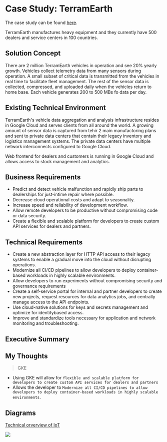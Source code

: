 # Case Study: TerramEarth

The case study can be found [here](https://services.google.com/fh/files/blogs/master_case_study_terramearth.pdf).

TerramEarth manufactures heavy equipment and they currently have 500 dealers and service centers in 100 countries.

## Solution Concept

There are 2 million TerramEarth vehicles in operation and see 20% yearly growth. Vehicles collect telemetry data from many sensors during operation. A small subset of critical data is transmitted from the vehicles in real time to facilitate fleet management. The rest of the sensor data is collected, compressed, and uploaded daily when the vehicles return to home base. Each vehicle generates 200 to 500 MBs fo data per day.

## Existing Technical Environment

TerramEarth's vehicle data aggregation and analysis infrastructure resides in Google Cloud and serves clients from all around the world. A growing amount of sensor data is captured from tehir 2 main manufactoring plans and sent to private data centers that contain their legacy inventory and logistics management systems. The private data centers have multiple network interconnects configured to Google Cloud.

Web frontend for dealers and customers is running in Google Cloud and allows access to stock management and analytics.


## Business Requirements

* Predict and detect vehicle malfunction and rapidly ship parts to dealerships for just-intime repair where possible.
* Decrease cloud operational costs and adapt to seasonality.
* Increase speed and reliability of development workflow.
* Allow remote developers to be productive without compromising code or data security.
* Create a flexible and scalable platform for developers to create custom API services for
dealers and partners.


## Technical Requirements

* Create a new abstraction layer for HTTP API access to their legacy systems to enable a
gradual move into the cloud without disrupting operations.
* Modernize all CI/CD pipelines to allow developers to deploy container-based workloads
in highly scalable environments.
* Allow developers to run experiments without compromising security and governance
requirements
* Create a self-service portal for internal and partner developers to create new projects,
request resources for data analytics jobs, and centrally manage access to the API
endpoints.
* Use cloud-native solutions for keys and secrets management and optimize for identitybased access.
* Improve and standardize tools necessary for application and network monitoring and
troubleshooting.

## Executive Summary


## My Thoughts

> GKE

* Using GKE will allow for `flexible and scalable platform for developers to create custom API services for
dealers and partners`
* Allows the developer to `Modernize all CI/CD pipelines to allow developers to deploy container-based workloads
in highly scalable environments`.



## Diagrams

[Technical orverview of IoT](https://cloud.google.com/architecture/iot-overview?hl=en)

![](https://cloud.google.com/iot-core/images/data-management.svg)